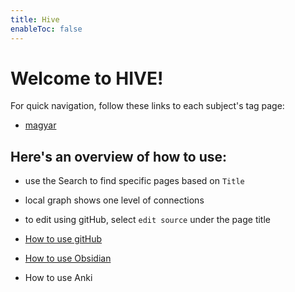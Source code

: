 ```yaml
---
title: Hive
enableToc: false
---
```


# Welcome to HIVE!
For quick navigation, follow these links to each subject's tag page:
- [magyar](https://adambacso.github.io/hive/tags/magyar/)


## Here's an overview of how to use:
- use the Search to find specific pages based on `Title`
- local graph shows one level of connections
- to edit using gitHub, select `edit source` under the page title

- [How to use gitHub](/content/Hive%20Mind/HOW%20TO/How%20to%20use%20GitHub.md)
- [How to use Obsidian](/content/Hive%20Mind/HOW%20TO/How%20to%20use%20Obsidian.md)
- How to use Anki